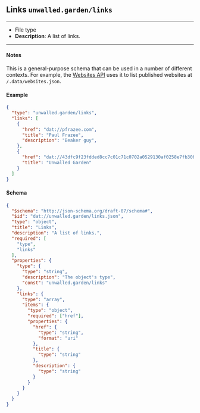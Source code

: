 ## Links `unwalled.garden/links`

---

 - File type
 - **Description**: A list of links.

---

#### Notes

This is a general-purpose schema that can be used in a number of different contexts.
For example, the [Websites API](/api/websites) uses it to list published websites at `/.data/websites.json`.

#### Example

```json
{
  "type": "unwalled.garden/links",
  "links": [
    {
      "href": "dat://pfrazee.com",
      "title": "Paul Frazee",
      "description": "Beaker guy",
    },
    {
      "href": "dat://43dfc9f23fdded8cc7c01c71c0702a0529130af0258e7fb30bf5a0a3f73d69b3",
      "title": "Unwalled Garden"
    }
  ]
}
```

#### Schema

```json
{
  "$schema": "http://json-schema.org/draft-07/schema#",
  "$id": "dat://unwalled.garden/links.json",
  "type": "object",
  "title": "Links",
  "description": "A list of links.",
  "required": [
    "type",
    "links"
  ],
  "properties": {
    "type": {
      "type": "string",
      "description": "The object's type",
      "const": "unwalled.garden/links"
    },
    "links": {
      "type": "array",
      "items": {
        "type": "object",
        "required": ["href"],
        "properties": {
          "href": {
            "type": "string",
            "format": "uri"
          },
          "title": {
            "type": "string"
          },
          "description": {
            "type": "string"
          }
        }
      }
    }
  }
}
```